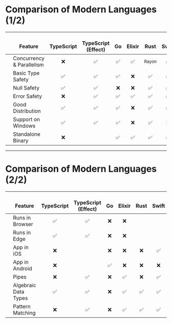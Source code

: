 # Comparison of Modern Languages (1/2)

|  |  <br> Feature | <logos-typescript-icon /> <br>TypeScript  | <logos-effect-icon /> <br> TypeScript (Effect) | <logos-go /> <br> Go | <devicon-elixir /> <br>Elixir | <skill-icons-rust /> <br> Rust | <logos-swift /> <br> Swift |
|:---:|---|:---:|:---:|:---:|:---:|:---:|:---:|
| <flat-color-icons-parallel-tasks /> | Concurrency & Parallelism | ❌ | ✅ | ✅ | ✅ | <small>Rayon</small> | ✅ |
| <nonicons-type-16 class="text-blues-400" /> |  Basic Type Safety | ✅ | ✅ | ✅ | ❌  | ✅ | ✅ |
| <mdi-null class="text-yellow-400" /> | Null Safety | ✅ | ✅ | ❌ | ❌  | ✅ | ✅ |
| <ooui-error class="text-red-400" /> | Error Safety | ❌ | ✅ | ✅ | ✅ | ✅ | ✅ |
| <ri-share-box-fill /> | Good Distribution | ✅ | ✅ | ✅ | ❌ | ✅ | ✅ |
| <logos-microsoft-windows-icon /> | Support on Windows | ✅ | ✅ | ✅ | ❌ | ✅ | ❌ |
| <file-icons-terminal /> | Standalone Binary | ❌ | <logos-bun /> | ✅ | ✅ | ✅ | ✅ |

---

# Comparison of Modern Languages (2/2)

|  |  <br> Feature | <logos-typescript-icon /> <br>TypeScript  | <logos-effect-icon /> <br> TypeScript (Effect) | <logos-go /> <br> Go | <devicon-elixir /> <br>Elixir | <skill-icons-rust /> <br> Rust | <logos-swift /> <br> Swift |
|:---:|---|:---:|:---:|:---:|:---:|:---:|:---:|
| <logos-arc  /> | Runs in Browser | ✅ | ✅ | ❌ | ❌ | <logos-webassembly /> | <logos-webassembly /> |
| <logos-cloudflare-workers-icon  /> | Runs in Edge | ✅ | ✅ | ❌ | ❌ | <logos-webassembly /> | <logos-webassembly /> |
| <logos-ios  /> | App in iOS | ❌ | <logos-expo-icon /> | ❌ | ❌ | ❌ | ✅ |
| <logos-android-icon  /> | App in Android | ❌ | <logos-expo-icon /> | ✅ | ❌ | ❌ | ❌ |
| <ph-pipe-fill class="text-blue-400" /> | Pipes | ❌ | ✅ | ❌ | ✅ | ❌ | ✅ |
| <oui-token-enum class="text-yellow-400" /> | Algebraic Data Types | ✅ | ✅ | ❌ | ✅ | ✅ | ✅ |
| <material-symbols-match-word-rounded class="text-red-400" /> | Pattern Matching | ❌ | ✅ | ❌ | ✅ | ✅ | ✅ |
